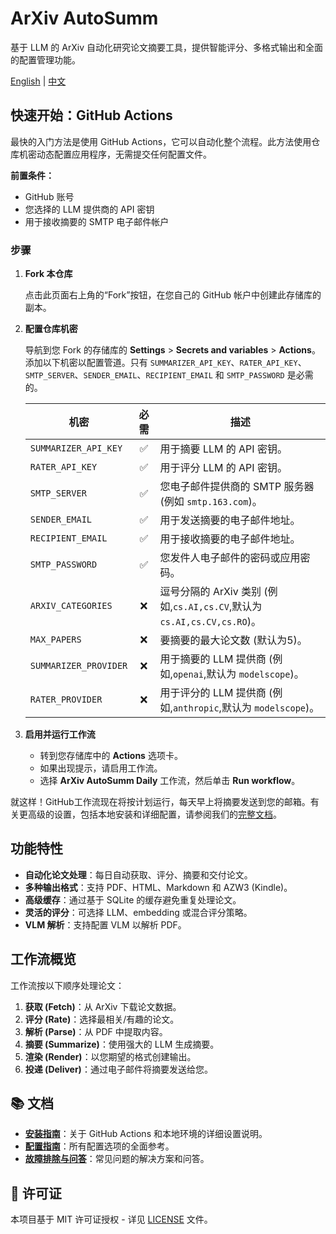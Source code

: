 # ArXiv AutoSumm

基于 LLM 的 ArXiv 自动化研究论文摘要工具，提供智能评分、多格式输出和全面的配置管理功能。

[English](README.md) | [中文](README.zh-CN.md)

## 快速开始：GitHub Actions

最快的入门方法是使用 GitHub Actions，它可以自动化整个流程。此方法使用仓库机密动态配置应用程序，无需提交任何配置文件。

**前置条件：**

- GitHub 账号
- 您选择的 LLM 提供商的 API 密钥
- 用于接收摘要的 SMTP 电子邮件帐户

### 步骤

1. **Fork 本仓库**

   点击此页面右上角的“Fork”按钮，在您自己的 GitHub 帐户中创建此存储库的副本。
2. **配置仓库机密**

   导航到您 Fork 的存储库的 **Settings** > **Secrets and variables** > **Actions**。添加以下机密以配置管道。只有 `SUMMARIZER_API_KEY`、`RATER_API_KEY`、`SMTP_SERVER`、`SENDER_EMAIL`、`RECIPIENT_EMAIL` 和 `SMTP_PASSWORD` 是必需的。

   | 机密                    | 必需 | 描述                                                                        |
   | ----------------------- | :--: | --------------------------------------------------------------------------- |
   | `SUMMARIZER_API_KEY`  |  ✅  | 用于摘要 LLM 的 API 密钥。                                                  |
   | `RATER_API_KEY`       |  ✅  | 用于评分 LLM 的 API 密钥。                                                  |
   | `SMTP_SERVER`         |  ✅  | 您电子邮件提供商的 SMTP 服务器 (例如 `smtp.163.com`)。                    |
   | `SENDER_EMAIL`        |  ✅  | 用于发送摘要的电子邮件地址。                                                |
   | `RECIPIENT_EMAIL`     |  ✅  | 用于接收摘要的电子邮件地址。                                                |
   | `SMTP_PASSWORD`       |  ✅  | 您发件人电子邮件的密码或应用密码。                                          |
   | `ARXIV_CATEGORIES`    |  ❌  | 逗号分隔的 ArXiv 类别 (例如,`cs.AI,cs.CV`,默认为 `cs.AI,cs.CV,cs.RO`)。 |
   | `MAX_PAPERS`          |  ❌  | 要摘要的最大论文数 (默认为5)。                                              |
   | `SUMMARIZER_PROVIDER` |  ❌  | 用于摘要的 LLM 提供商 (例如,`openai`,默认为 `modelscope`)。             |
   | `RATER_PROVIDER`      |  ❌  | 用于评分的 LLM 提供商 (例如,`anthropic`,默认为 `modelscope`)。          |

3. **启用并运行工作流**

   - 转到您存储库中的 **Actions** 选项卡。
   - 如果出现提示，请启用工作流。
   - 选择 **ArXiv AutoSumm Daily** 工作流，然后单击 **Run workflow**。

就这样！GitHub工作流现在将按计划运行，每天早上将摘要发送到您的邮箱。有关更高级的设置，包括本地安装和详细配置，请参阅我们的[完整文档](docs/)。

## 功能特性

- **自动化论文处理**：每日自动获取、评分、摘要和交付论文。
- **多种输出格式**：支持 PDF、HTML、Markdown 和 AZW3 (Kindle)。
- **高级缓存**：通过基于 SQLite 的缓存避免重复处理论文。
- **灵活的评分**：可选择 LLM、embedding 或混合评分策略。
- **VLM 解析**：支持配置 VLM 以解析 PDF。

## 工作流概览

工作流按以下顺序处理论文：

1. **获取 (Fetch)**：从 ArXiv 下载论文数据。
2. **评分 (Rate)**：选择最相关/有趣的论文。
3. **解析 (Parse)**：从 PDF 中提取内容。
4. **摘要 (Summarize)**：使用强大的 LLM 生成摘要。
5. **渲染 (Render)**：以您期望的格式创建输出。
6. **投递 (Deliver)**：通过电子邮件将摘要发送给您。

## 📚 文档

- [**安装指南**](docs/INSTALLATION.md)：关于 GitHub Actions 和本地环境的详细设置说明。
- [**配置指南**](docs/CONFIGURATION.md)：所有配置选项的全面参考。
- [**故障排除与问答**](docs/TROUBLESHOOTING.md)：常见问题的解决方案和问答。

## 📄 许可证

本项目基于 MIT 许可证授权 - 详见 [LICENSE](LICENSE) 文件。
